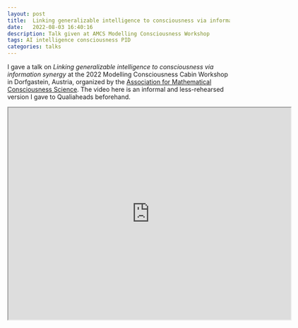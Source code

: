 ```yaml
---
layout: post
title:  Linking generalizable intelligence to consciousness via information synergy
date:   2022-08-03 16:40:16
description: Talk given at AMCS Modelling Consciousness Workshop
tags: AI intelligence consciousness PID
categories: talks
---
```


I gave a talk on *Linking generalizable intelligence to consciousness via information synergy* at the 2022 Modelling Consciousness Cabin Workshop in Dorfgastein, Austria, organized by the <a href='https://amcs-community.org/'>Association for Mathematical Consciousness Science</a>. The video here is an informal and less-rehearsed version I gave to Qualiaheads beforehand.

<iframe src="https://drive.google.com/file/d/1dyMzB88olf5PvAfG62tD_VmRagydvKyI/preview" width="640" height="480" allow="autoplay"></iframe>
